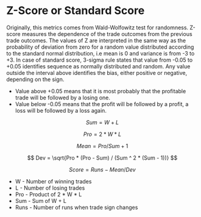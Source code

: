﻿# Z-Score or Standard Score

Originally, this metrics comes from Wald-Wolfowitz test for randomness. 
Z-score measures the dependence of the trade outcomes from the previous trade outcomes. 
The values of Z are interpreted in the same way as the probability of deviation from zero for a random value distributed according to the standard normal distribution, i.e mean is 0 and variance is from -3 to +3. 
In case of standard score, 3-sigma rule states that value from -0.05 to +0.05 identifies sequence as normally distributed and random.
Any value outside the interval above identifies the bias, either positive or negative, depending on the sign. 

- Value above +0.05 means that it is most probably that the profitable trade will be followed by a losing one. 
- Value below -0.05 means that the profit will be followed by a profit, a loss will be followed by a loss again. 

$$ Sum = W + L $$

$$ Pro = 2 * W * L $$

$$ Mean = Pro / Sum + 1 $$

$$ Dev = \sqrt{Pro * (Pro - Sum) / (Sum ^ 2 * (Sum - 1))} $$

$$ Score = Runs - Mean / Dev $$

- W - Number of winning trades
- L - Number of losing trades
- Pro - Product of 2 * W * L
- Sum - Sum of W + L
- Runs - Number of runs when trade sign changes 